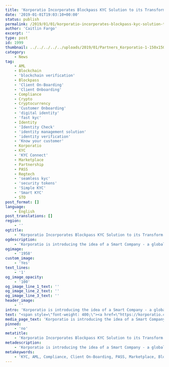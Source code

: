 ```yaml
---
title: 'Korporatio Incorporates Blockpass KYC Solution to its Transform Corporate Legal Form'
date: '2019-01-01T19:03:10+00:00'
status: publish
permalink: /2019/01/01/korporatio-incorporates-blockpass-kyc-solution-to-its-transform-corporate-legal-form
author: 'Caitlin Fargo'
excerpt: ''
type: post
id: 1999
thumbnail: ../../../../../uploads/2019/01/Partners_Korporatio-1-150x150.jpg
category:
    - News
tag:
    - AML
    - Blockchain
    - 'blockchain verification'
    - Blockpass
    - 'Client On-Boarding'
    - 'Client Onboarding'
    - Compliance
    - Crypto
    - Cryptocurrency
    - 'Customer Onboarding'
    - 'digital identity'
    - 'fast kyc'
    - Identity
    - 'Identity Check'
    - 'identity management solution'
    - 'identity verification'
    - 'Know your customer'
    - Korporatio
    - KYC
    - 'KYC Connect'
    - Marketplace
    - Partnership
    - PASS
    - Regtech
    - 'seamless kyc'
    - 'security tokens'
    - 'Simple KYC'
    - 'Smart KYC'
    - STO
post_format: []
language:
    - English
post_translations: []
region:
    - ''
ogtitle:
    - 'Korporatio Incorporates Blockpass KYC Solution to its Transform Corporate Legal Form'
ogdescription:
    - 'Korporatio is introducing the idea of a Smart Company - a globally-connected and blockchain-compatible company with its own legal identity. In providing this service, Korporatio create legally recognised trading entities which can own assets, capital and employ people. Using smart contracts and blockchain technology, Korporatio already change the way that businesses start up and operate by removing bureaucracy and red tape that prevents progress.'
ogimage:
    - '1958'
custom_image:
    - 'Yes'
text_lines:
    - '1'
og_image_opacity:
    - '100'
og_image_line_1_text: ''
og_image_line_2_text: ''
og_image_line_3_text: ''
header_image:
    - ''
intro: 'Korporatio is introducing the idea of a Smart Company - a globally-connected and blockchain-compatible company with its own legal identity. In providing this service, Korporatio create legally recognised trading entities which can own assets, capital and employ people. Using smart contracts and blockchain technology, Korporatio already change the way that businesses start up and operate by removing bureaucracy and red tape that prevents progress.'
text: "<span style=\"font-weight: 400;\"><a href=\"https://korporatio.com/\">Korporatio</a> is introducing the idea of a Smart Company - a globally-connected and blockchain-compatible company with its own legal identity. In providing this service, Korporatio create legally recognised trading entities which can own assets, capital and employ people. Using smart contracts and blockchain technology, Korporatio already changes the way that businesses start up and operate by removing bureaucracy and red tape that prevents progress.</span>\r\n\r\n<span style=\"font-weight: 400;\">Blockpass is a digital identity application and service which brings control back to the user.\_</span><span style=\"font-weight: 400;\">Blockpass provides a streamlined and cost-effective user onboarding process for regulated\_</span><span style=\"font-weight: 400;\">industries and any kind of online service. From the Blockpass Application, users can create,\_</span><span style=\"font-weight: 400;\">store, and manage a data-secure digital identity that can be used for an entire ecosystem of\_</span><span style=\"font-weight: 400;\">services or token purchases.</span>\r\n\r\n<span style=\"font-weight: 400;\">Through its integration of Blockpass’ <a href=\"http://www.blockpass.org/kyc\">KYC verification</a> process into its proprietary platform, Korporatio offer seamless and compliant user onboarding for new users. To celebrate the partnership, Korporatio will offer 40 free PASS Tokens for companies who incorporate using Blockpass seamless verification service, KYC Connect. For company registration via Blockpass KYC services made between 2nd of January to 9th of January, users will receive a 20% discount on Korporatio services.</span>\r\n\r\n<span style=\"font-weight: 400;\">Korporatio joins a growing number of companies to enjoy Blockpass’ quick and easy KYC compliance solution which is increasingly being employed by Blockchain companies such as Infinito, GoSecurity and DSTOQ. Companies such as these, as well as Korporatio, are using blockchain technology to create global solutions in a tokenised and efficient economy.</span>\r\n\r\n<span style=\"font-weight: 400;\">To quote Stefano Covolan, founder of Korporatio:\_\_</span><span style=\"font-weight: 400;\">“It is amazing to have Blockpass on our side. Our goal to make Smart Company incorporation effortless is becoming more and more of a reality. Thanks to this partnership Korporatio users will be able to remove another human touch point during the incorporation process. We always emphasize how the community is the central point of our work, and I believe this collaboration shows exactly this!”</span>\r\n\r\n<span style=\"font-weight: 400;\"><a href=\"https://www.linkedin.com/in/adamvaziri/\">Adam Vaziri</a>, CEO of Blockpass, said: “We are excited to partner with Korporatio in their efforts to improve the experience of starting and running a business. At Blockpass we are dedicated to providing identity solutions and as we are developing a company identity solution to compliment our human identity verification solution we hope to continue to work closely with Korporatio as we progress. The future of business and commerce is through blockchain ecosystems and we are proud to contribute to furthering this goal.”</span>\r\n\r\n<span style=\"font-weight: 400;\">Blockpass has announced a number of key collaborations recently, most notably with Edinburgh Napier University for the creation of the pioneering new blockchain research laboratory, the <a href=\"https://identity-lab.blockpass.org\">Blockpass Identity Lab</a>. With five fully funded Studentships and led by Professor Bill Buchanan, the Blockpass Identity Lab will focus on the creation of world-leading knowledge and innovation around citizen-focused systems which enshrine the right to privacy.</span>\r\n\r\n<a href=\"https://korporatio.com/question-page/\" target=\"_blank\" rel=\"noopener\"><img class=\"alignnone size-full wp-image-2068\" src=\"https://www.blockpass.org/wp-content/uploads/2019/01/Blockpass-Get-Started-BTN04-1.png\" alt=\"\" width=\"351\" height=\"52\" /></a>"
media_page_text: 'Korporatio is introducing the idea of a Smart Company - a globally-connected and blockchain-compatible company with its own legal identity. In providing this service, Korporatio create legally recognised trading entities which can own assets, capital and employ people. Using smart contracts and blockchain technology, Korporatio already change the way that businesses start up and operate by removing bureaucracy and red tape that prevents progress.'
pinned:
    - 'no'
metatitle:
    - 'Korporatio Incorporates Blockpass KYC Solution to its Transform Corporate Legal Form'
metadescription:
    - 'Korporatio is introducing the idea of a Smart Company - a globally-connected and blockchain-compatible company with its own legal identity. In providing this service, Korporatio create legally recognised trading entities which can own assets, capital and employ people. Using smart contracts and blockchain technology, Korporatio already change the way that businesses start up and operate by removing bureaucracy and red tape that prevents progress.'
metakeywords:
    - 'KYC, AML, Compliance, Client On-Boarding, PASS, Marketplace, Blockpass, Identity, Identity Verification, Customer Onboarding, Digital identity, identity management solution, Identity Verification, Know your customer, regtech, security tokens, sto, blockchain verification, partnership, identity check, client onboarding, cryptocurrency, blockchain, crypto, KYC Connect, Korporatio, Fast KYC, Smart KYC, Seamless KYC, Simple KYC '
---
```

<!DOCTYPE html PUBLIC "-//W3C//DTD HTML 4.0 Transitional//EN" "http://www.w3.org/TR/REC-html40/loose.dtd">
<?xml encoding="UTF-8">
